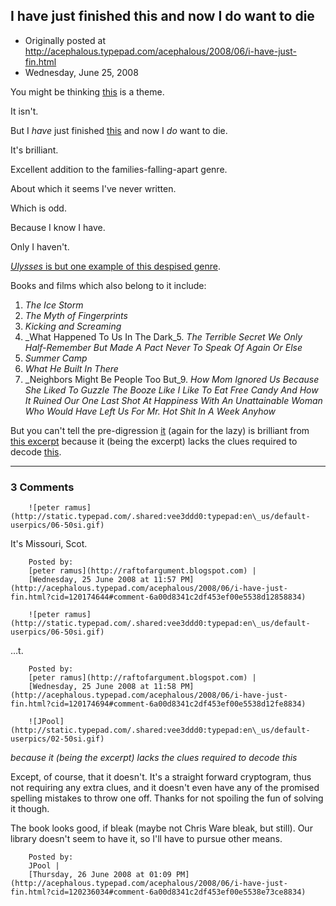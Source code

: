 ## I have just finished this and now I do want to die

 * Originally posted at http://acephalous.typepad.com/acephalous/2008/06/i-have-just-fin.html
 * Wednesday, June 25, 2008



You might be thinking [this](http://acephalous.typepad.com/acephalous/2008/06/kill-me-hard-un.html) is a theme.  

It isn't.  

But I _have_ just finished [this](http://www.amazon.com/exec/obidos/ASIN/1560979151/diesekoschmar-20) and now I _do_ want to die.

It's brilliant.  

Excellent addition to the families-falling-apart genre.  

About which it seems I've never written.  

Which is odd.  

Because I know I have.

Only I haven't.

[_Ulysses_ is but one example of this despised genre](http://acephalous.typepad.com/acephalous/2008/06/today-in-histor.html).  

Books and films which also belong to it include:

1.  _The Ice Storm_
2.  _The Myth of Fingerprints_
3.  _Kicking and Screaming_
4.  _What Happened To Us In The Dark_5.  _The Terrible Secret We Only Half-Remember But Made A Pact Never To Speak Of Again Or Else_
6.  _Summer Camp_
7.  _What He Built In There_
8.  _Neighbors Might Be People Too But_9.  _How Mom Ignored Us Because She Liked To Guzzle The Booze Like I Like To Eat Free Candy And How It Ruined Our One Last Shot At Happiness With An Unattainable Woman Who Would Have Left Us For Mr. Hot Shit In A Week Anyhow_

But you can't tell the pre-digression [it](http://www.amazon.com/exec/obidos/ASIN/1560979151/diesekoschmar-20) (again for the lazy) is brilliant from [this excerpt](http://nymag.com/daily/entertainment/2008/06/what\_is\_dash\_shaws\_vision\_for.html) because it (being the excerpt) lacks the clues required to decode [this](http://images.nymag.com/images/2/daily/entertainment/08/06/13\_bottomlessbelly\_10\_lg.jpg).  

		

* * *

### 3 Comments 

		

                
[]()

	

		![peter ramus](http://static.typepad.com/.shared:vee3ddd0:typepad:en\_us/default-userpics/06-50si.gif)
	

	

		

It's Missouri, Scot.

	

		Posted by:
		[peter ramus](http://raftofargument.blogspot.com) |
		[Wednesday, 25 June 2008 at 11:57 PM](http://acephalous.typepad.com/acephalous/2008/06/i-have-just-fin.html?cid=120174644#comment-6a00d8341c2df453ef00e5538d12858834)

[]()

	

		![peter ramus](http://static.typepad.com/.shared:vee3ddd0:typepad:en\_us/default-userpics/06-50si.gif)
	

	

		

…t.

	

		Posted by:
		[peter ramus](http://raftofargument.blogspot.com) |
		[Wednesday, 25 June 2008 at 11:58 PM](http://acephalous.typepad.com/acephalous/2008/06/i-have-just-fin.html?cid=120174694#comment-6a00d8341c2df453ef00e5538d12fe8834)

[]()

	

		![JPool](http://static.typepad.com/.shared:vee3ddd0:typepad:en\_us/default-userpics/02-50si.gif)
	

	

		

_because it (being the excerpt) lacks the clues required to decode this_

Except, of course, that it doesn't.  It's a straight forward cryptogram, thus not requiring any extra clues, and it doesn't even have any of the promised spelling mistakes to throw one off.  Thanks for not spoiling the fun of solving it though.

The book looks good, if bleak (maybe not Chris Ware bleak, but still).  Our library doesn't seem to have it, so I'll have to pursue other means.  

	

		Posted by:
		JPool |
		[Thursday, 26 June 2008 at 01:09 PM](http://acephalous.typepad.com/acephalous/2008/06/i-have-just-fin.html?cid=120236034#comment-6a00d8341c2df453ef00e5538e73ce8834)

		

        